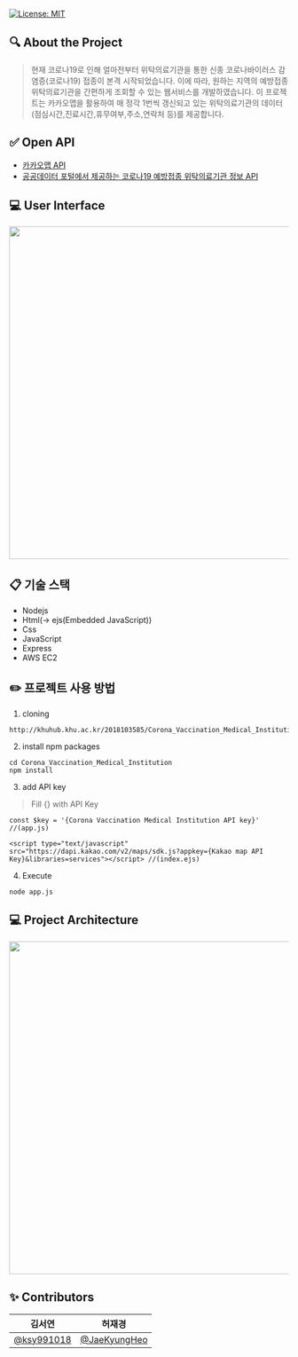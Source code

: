 [![License: MIT](https://img.shields.io/badge/License-MIT-yellow.svg)](https://opensource.org/licenses/MIT)

## 🔍 About the Project
> 현재 코로나19로 인해 얼마전부터 위탁의료기관을 통한 신종 코로나바이러스 감염증(코로나19) 접종이 본격 시작되었습니다. 
이에 따라, 원하는 지역의 예방접종 위탁의료기관을 간편하게 조회할 수 있는 웹서비스를 개발하였습니다. 
이 프로젝트는 카카오맵을 활용하여 매 정각 1번씩 갱신되고 있는 위탁의료기관의 데이터(점심시간,진료시간,휴무여부,주소,연락처 등)를 제공합니다.

## ✅ Open API
- [카카오맵 API](https://apis.map.kakao.com/web/)
- [공공데이터 포털에서 제공하는 코로나19 예방접종 위탁의료기관 정보 API](https://www.data.go.kr/tcs/dss/selectApiDataDetailView.do?publicDataPk=15081240)

## 💻 User Interface 
<img src="/uploads/c003a2a8d20b368d3c0fb07c49007251/UI예시.png"  width="1000" height="600">

   
## 📋 기술 스택
- Nodejs
- Html(-> ejs(Embedded JavaScript))
- Css
- JavaScript
- Express
- AWS EC2
 

## ✏️ 프로젝트 사용 방법
1. cloning
```
http://khuhub.khu.ac.kr/2018103585/Corona_Vaccination_Medical_Institution.git
```

2. install npm packages
```
cd Corona_Vaccination_Medical_Institution
npm install
```
3. add API key
> Fill {} with API Key
```
const $key = '{Corona Vaccination Medical Institution API key}' //(app.js)
```
```
<script type="text/javascript" src="https://dapi.kakao.com/v2/maps/sdk.js?appkey={Kakao map API Key}&libraries=services"></script> //(index.ejs)
```
4. Execute 
```
node app.js
```

## 💻 Project Architecture
<img src="/uploads/e100a6266d6c84863f5890fd3c54c56e/프로젝트_아키텍처.PNG"  width="1000" height="600">

  
   
## ✨ Contributors 

| 김서연 | 허재경 |
| :----: | :----: |
| [@ksy991018](https://github.com/ksy991018) | [@JaeKyungHeo](https://github.com/JaeKyungHeo) |
 
